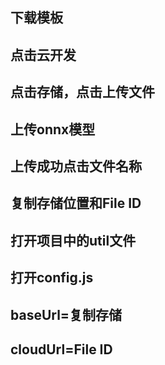 ## 下载模板
## 点击云开发
## 点击存储，点击上传文件
## 上传onnx模型
## 上传成功点击文件名称
## 复制存储位置和File ID
## 打开项目中的util文件
## 打开config.js
## baseUrl=复制存储
## cloudUrl=File ID